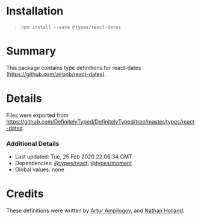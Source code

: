 # Installation
> `npm install --save @types/react-dates`

# Summary
This package contains type definitions for react-dates (https://github.com/airbnb/react-dates).

# Details
Files were exported from https://github.com/DefinitelyTyped/DefinitelyTyped/tree/master/types/react-dates.

### Additional Details
 * Last updated: Tue, 25 Feb 2020 22:06:34 GMT
 * Dependencies: [@types/react](https://npmjs.com/package/@types/react), [@types/moment](https://npmjs.com/package/@types/moment)
 * Global values: none

# Credits
These definitions were written by [Artur Ampilogov](https://github.com/ArturAmpilogov), and [Nathan Holland](https://github.com/NathanNZ).
